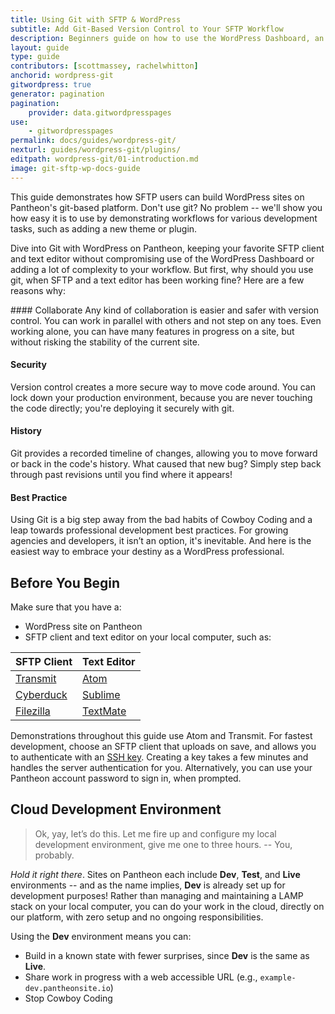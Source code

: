 ```yaml
---
title: Using Git with SFTP & WordPress
subtitle: Add Git-Based Version Control to Your SFTP Workflow
description: Beginners guide on how to use the WordPress Dashboard, an SFTP client, and your text editor of choice to work quickly, safely and easily on Pantheon's Git-based platform.
layout: guide
type: guide
contributors: [scottmassey, rachelwhitton]
anchorid: wordpress-git
gitwordpress: true
generator: pagination
pagination:
    provider: data.gitwordpresspages
use:
    - gitwordpresspages
permalink: docs/guides/wordpress-git/
nexturl: guides/wordpress-git/plugins/
editpath: wordpress-git/01-introduction.md
image: git-sftp-wp-docs-guide
---
```

This guide demonstrates how SFTP users can build WordPress sites on Pantheon's git-based platform. Don't use git? No problem -- we'll show you how easy it is to use by demonstrating workflows for various development tasks, such as adding a new theme or plugin.

Dive into Git with WordPress on Pantheon, keeping your favorite SFTP client and text editor without compromising use of the WordPress Dashboard or adding a lot of complexity to your workflow. But first, why should you use git, when SFTP and a text editor has been working fine? Here are a few reasons why:

<Accordion title="Benefits of Git" id="unique-anchor" icon="lightbulb">
#### Collaborate
Any kind of collaboration is easier and safer with version control. You can work in parallel with others and not step on any toes. Even working alone, you can have many features in progress on a site, but without risking the stability of the current site.

#### Security
Version control creates a more secure way to move code around. You can lock down your production environment, because you are never touching the code directly; you're deploying it securely with git.

#### History
Git provides a recorded timeline of changes, allowing you to move forward or back in the code's history. What caused that new bug? Simply step back through past revisions until you find where it appears!

#### Best Practice
Using Git is a big step away from the bad habits of Cowboy Coding <Popover title="Cowboy Coding" content="Developing directly on the production environment, a poor practice." /> and a leap towards professional development best practices. For growing agencies and developers, it isn’t an option, it's inevitable. And here is the easiest way to embrace your destiny as a WordPress professional.
</Accordion>

## Before You Begin
Make sure that you have a:

* WordPress site on Pantheon
* SFTP client and text editor on your local computer, such as:

|             **SFTP Client**                 |              **Text Editor**            |
|:--------------------------------------------|:--------------------------------------- |
| [Transmit](https://panic.com/transmit/)     | [Atom](https://atom.io/)                |
| [Cyberduck](https://cyberduck.io/)          | [Sublime](https://www.sublimetext.com/) |
| [Filezilla](https://filezilla-project.org/) | [TextMate](https://macromates.com/)     |

Demonstrations throughout this guide use Atom and Transmit. For fastest development, choose an SFTP client that uploads on save, and allows you to authenticate with an [SSH key](/ssh-keys). Creating a key takes a few minutes and handles the server authentication for you. Alternatively, you can use your Pantheon account password to sign in, when prompted.

## Cloud Development Environment
>Ok, yay, let’s do this. Let me fire up and configure my local development environment, give me one to three hours. -- You, probably.

*Hold it right there*. Sites on Pantheon each include **<span class="glyphicons glyphicons-wrench"></span> Dev**, **<span class="glyphicons glyphicons-equalizer"></span> Test**, and **<span class="glyphicons glyphicons-cardio"></span> Live** environments -- and as the name implies, **<span class="glyphicons glyphicons-wrench"></span> Dev** is already set up for development purposes! Rather than managing and maintaining a LAMP stack on  your local computer, you can do your work in the cloud, directly on our platform, with zero setup and no ongoing responsibilities.

Using the **<span class="glyphicons glyphicons-wrench"></span> Dev** environment means you can:

* Build in a known state with fewer surprises, since **<span class="glyphicons glyphicons-wrench"></span> Dev** is the same as **<span class="glyphicons glyphicons-cardio"></span> Live**.
* Share work in progress with a web accessible URL (e.g., `example-dev.pantheonsite.io`)
* Stop Cowboy Coding <Popover title="Cowboy Coding" content="Developing directly on the production environment, a poor practice." />
